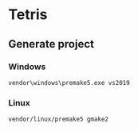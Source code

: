 # Tetris

## Generate project

### Windows

```
vendor\windows\premake5.exe vs2019
```

### Linux

```
vendor/linux/premake5 gmake2
```
